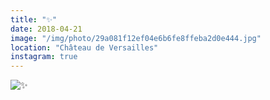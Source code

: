 ```yaml
---
title: "✨"
date: 2018-04-21
image: "/img/photo/29a081f12ef04e6b6fe8ffeba2d0e444.jpg"
location: "Château de Versailles"
instagram: true
---
```


![✨](/img/photo/29a081f12ef04e6b6fe8ffeba2d0e444.jpg)
